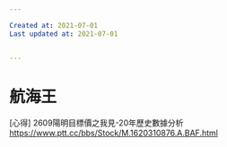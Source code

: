 ```yaml
---

Created at: 2021-07-01
Last updated at: 2021-07-01


---
```


# 航海王


\[心得\] 2609陽明目標價之我見-20年歷史數據分析
https://www.ptt.cc/bbs/Stock/M.1620310876.A.BAF.html

